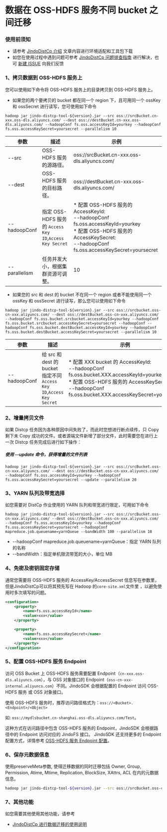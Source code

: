 # 数据在 OSS-HDFS 服务不同 bucket 之间迁移

### 使用前须知
* 请参考 [JindoDistCp 介绍](jindo_distcp_overview.md) 文章内容进行环境适配和工具包下载
* 如您在使用过程中遇到问题可参考 [JindoDistCp 问题排查指南](jindo_distcp_QA.md) 进行解决，也可 [新建 ISSUE](https://github.com/aliyun/alibabacloud-jindodata/issues/new) 向我们反馈

### 1、拷贝数据到 OSS-HDFS 服务上
您可以使用如下命令将 OSS-HDFS 服务上的目录拷贝到 OSS-HDFS 服务上。

* 如果您的两个要拷贝的 bucket 都在同一个 region 下，且可用同一个 ossKey 和 ossSecret 进行读写，您可使用如下命令

```shell
hadoop jar jindo-distcp-tool-${version}.jar --src oss://srcBucket.cn-xxx.oss-dls.aliyuncs.com/ --dest oss://destBucket.cn-xxx.oss-dls.aliyuncs.com/ --hadoopConf fs.oss.accessKeyId=yourkey --hadoopConf fs.oss.accessKeySecret=yoursecret --parallelism 10
```

| 参数 | 描述 | 示例 |
| --- | --- | --- |
| --src | OSS-HDFS 服务的源路径。| oss://srcBucket.cn-xxx.oss-dls.aliyuncs.com/ |
| --dest | OSS-HDFS 服务的目标路径。| oss://destBucket.cn-xxx.oss-dls.aliyuncs.com/ |
| --hadoopConf | 指定 OSS-HDFS 服务的 `Access Key ID`,`Access Key Secret`|  *  配置 OSS-HDFS 服务的 AccessKeyId:</br>  --hadoopConf fs.oss.accessKeyId=yourkey</br>  * 配置 OSS-HDFS 服务的 AccessKeySecret:</br>  --hadoopConf fs.oss.accessKeySecret=yoursecret |
| --parallelism | 任务并发大小，根据集群资源可调整。| 10 |

* 如果您的 src 和 dest 的 bucket 不在同一个 region 或者不能使用同一个 ossKey 和 ossSecret 进行读写，那么您可以使用如下命令

```shell
hadoop jar jindo-distcp-tool-${version}.jar --src oss://srcbucket.oss-cn-xxx.aliyuncs.com/ --dest oss://destBucket.oss-cn-xxx.aliyuncs.com/ --hadoopConf fs.oss.bucket.srcbucket.accessKeyId=yourkey --hadoopConf fs.oss.bucket.srcbucket.accessKeySecret=yoursecret --hadoopConf --hadoopConf fs.oss.bucket.destBucket.accessKeyId=yourkey --hadoopConf fs.oss.bucket.destBucket.accessKeySecret=yoursecret --parallelism 10
```
| 参数 | 描述 | 示例 |
| --- | --- | --- |
| --hadoopConf | 给 src 和 dest 的 bucket 指定不同`Access Key ID`,`Access Key Secret`| * 配置 XXX bucket 的 AccessKeyId:</br>  --hadoopConf fs.oss.bucket.XXX.accessKeyId=yourkey</br>  * 配置 OSS-HDFS 服务的 AccessKeySecret:</br>  --hadoopConf fs.oss.bucket.XXX.accessKeySecret=yoursecret |

### 2、增量拷贝文件
如果 Distcp 任务因为各种原因中间失败了，而此时您想进行断点续传，只 Copy 剩下未 Copy 成功的文件。或者源端文件新增了部分文件，此时需要您在进行上一次 Distcp 任务完成后进行如下操作：
##### 使用 --update 命令，获得增量的文件列表
```shell
hadoop jar jindo-distcp-tool-${version}.jar --src oss://srcBucket.oss-cn-xxx.aliyuncs.com/ --dest oss://destBucket.oss-cn-xxx.aliyuncs.com/ --hadoopConf fs.oss.accessKeyId=yourkey --hadoopConf fs.oss.accessKeySecret=yoursecret --update --parallelism 20
```

### 3、YARN 队列及带宽选择
如您需要对 DistCp 作业使用的 YARN 队列和带宽进行限定，可用如下命令
```shell
hadoop jar jindo-distcp-tool-${version}.jar --src oss://srcBucket.oss-cn-xxx.aliyuncs.com/ --dest oss://destBucket.oss-cn-xxx.aliyuncs.com/ --hadoopConf fs.oss.accessKeyId=yourkey --hadoopConf fs.oss.accessKeySecret=yoursecret --hadoopConf mapreduce.job.queuename=yarnQueue --bandWidth 100 --parallelism 10
```
* --hadoopConf mapreduce.job.queuename=yarnQueue：指定 YARN 队列的名称
* --bandWidth：指定单机限流带宽的大小，单位 MB

### 4、免密及密钥固定存储
通常您需要将 OSS-HDFS 服务的 AccessKey/AccessSecret 信息写在参数里，但是JindoDistCp可以将其预先写在 Hadoop 的`core-site.xml`文件里 ，以避免使用时多次填写的问题。
```xml
<configuration>
    <property>
        <name>fs.oss.accessKeyId</name>
        <value>xxx</value>
    </property>

    <property>
        <name>fs.oss.accessKeySecret</name>
        <value>xxx</value>
    </property>
</configuration>
```

### 5、配置 OSS-HDFS 服务 Endpoint

访问 OSS Bucket 上 OSS-HDFS 服务需要配置 Endpoint（`cn-xxx.oss-dls.aliyuncs.com`），与 OSS 对象接口的 Endpoint（`oss-cn-xxx-internal.aliyuncs.com`）不同。JindoSDK 会根据配置的 Endpoint 访问 OSS-HDFS 服务 或 OSS 对象接口。

使用 OSS-HDFS 服务时，推荐访问路径格式为：`oss://<Bucket>.<Endpoint>/<Object>`

如: `oss://mydlsbucket.cn-shanghai.oss-dls.aliyuncs.com/Test`。

这种方式在访问路径中包含 OSS-HDFS 服务的 Endpoint，JindoSDK 会根据路径中的 Endpoint 访问对应的 JindoFS 接口。 JindoSDK 还支持更多的 Endpoint 配置方式，详情参考 [OSS-HDFS 服务 Endpoint 配置](/docs/user/4.x/4.5.x/4.5.0/jindofs/configuration/jindosdk_endpoint_configuration.md)。

### 6、保存元数据信息

使用preserveMeta参数, 使得迁移数据的同时迁移包括 Owner, Group, Permission, Atime, Mtime, Replication, BlockSize, XAttrs, ACL 在内的元数据信息。

```bash
hadoop jar jindo-distcp-tool-${version}.jar --src oss://srcBucket.oss-cn-xxx.aliyuncs.com/ --dest oss://destBucket.oss-cn-xxx.aliyuncs.com/ --preserveMeta
```

### 7、其他功能
如您需要其他使用其他功能，请参考
* [JindoDistCp 进行数据迁移的使用说明](jindo_distcp_how_to.md)

